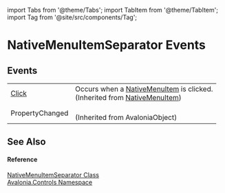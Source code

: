 import Tabs from '@theme/Tabs'; 
import TabItem from '@theme/TabItem'; 
import Tag from '@site/src/components/Tag'; 

# NativeMenuItemSeparator Events




## Events
<table>
<tr>
<td><a href="E_Avalonia_Controls_NativeMenuItem_Click">Click</a></td>
<td>Occurs when a <a href="T_Avalonia_Controls_NativeMenuItem">NativeMenuItem</a> is clicked.<br />(Inherited from <a href="T_Avalonia_Controls_NativeMenuItem">NativeMenuItem</a>)</td>
</tr>
<tr>
<td>PropertyChanged</td>
<td><br />(Inherited from AvaloniaObject)</td>
</tr>
</table>

## See Also


#### Reference
<a href="T_Avalonia_Controls_NativeMenuItemSeparator">NativeMenuItemSeparator Class</a>  
<a href="N_Avalonia_Controls">Avalonia.Controls Namespace</a>  

